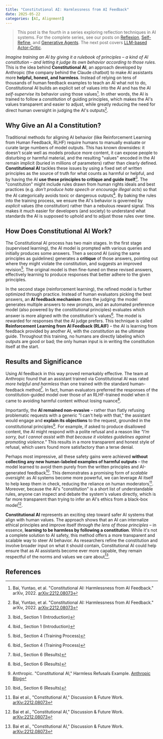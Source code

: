 ```yaml
---
title: "Constitutional AI: Harmlessness from AI Feedback"
date: 2025-05-22
categories: [AI, Alignment]
---
```


> This post is the fourth in a series exploring reflection techniques in AI systems. For the complete series, see our posts on [Reflexion](/2025/05/19/reflexion.html), [Self-Refine](/2025/05/20/self-refine.html), and [Generative Agents](/2025/05/21/generative-agents.html). The next post covers [LLM-based Actor-Critic](/2025/05/23/llm-based-actor-critic.html).

*Imagine training an AI by giving it a rulebook of principles – a kind of AI constitution – and letting it judge its own behavior according to those rules.* This is the idea behind **Constitutional AI**, an approach developed by Anthropic (the company behind the Claude chatbot) to make AI assistants more **helpful, honest, and harmless**. Instead of relying on tens of thousands of human feedback examples to teach an AI what not to do, Constitutional AI builds an explicit set of values into the AI and has the AI *self-supervise* its behavior using those values[^1]. In other words, the AI is trained to follow a *constitution* of guiding principles, which makes the AI's values transparent and easier to adjust, while greatly reducing the need for direct human oversight in judging the AI's outputs[^1].

## Why Give an AI a Constitution?

Traditional methods for aligning AI behavior (like Reinforcement Learning from Human Feedback, RLHF) require humans to manually evaluate or curate large numbers of model outputs. This has known downsides: it doesn't scale well as models produce more content, it can expose people to disturbing or harmful material, and the resulting "values" encoded in the AI remain implicit (buried in millions of parameters) rather than clearly defined. **Constitutional AI** tackles these issues by using a fixed set of written principles as the source of truth for what counts as harmful or helpful, and by having the AI **use these principles to critique and guide itself**[^2]. The "constitution" might include rules drawn from human rights ideals and best practices (e.g. *don't produce hate speech or encourage illegal acts*) so that the AI categorically avoids toxic or dangerous outputs[^2]. By baking the rules into the training process, we ensure the AI's behavior is governed by *explicit* values (the constitution) rather than a nebulous reward signal. This makes it much easier for developers (and society) to understand what standards the AI is supposed to uphold and to adjust those rules over time.

## How Does Constitutional AI Work?

The Constitutional AI process has two main stages. In the first stage (supervised learning), the AI model is prompted with various queries and initially produces some answers. Then a second AI (using the same principles as guidelines) generates a **critique** of those answers, pointing out where they might violate the constitution, and suggests an improved revision[^3]. The original model is then fine-tuned on these revised answers, effectively learning to produce responses that better adhere to the given principles.

In the second stage (reinforcement learning), the refined model is further optimized through practice. Instead of human evaluators picking the best answers, an **AI feedback mechanism** does the judging: the model generates multiple answers to new prompts, and an automated preference model (also powered by the constitutional principles) evaluates which answer is more aligned with the constitution's values[^3]. The model is rewarded for responses that the AI judge prefers. This technique is called **Reinforcement Learning from AI Feedback (RLAIF)** – the AI is learning from feedback provided by another AI, with the *constitution* as the ultimate guide. Throughout this training, no humans are directly labeling which outputs are good or bad; the only human input is in writing the constitution itself at the start.

## Results and Significance

Using AI feedback in this way proved remarkably effective. The team at Anthropic found that an assistant trained via Constitutional AI was rated *more helpful and harmless* than one trained with the standard human-feedback method[^4]. In fact, human evaluators preferred the responses of the constitution-guided model over those of an RLHF-trained model when it came to avoiding harmful content without losing nuance[^4].

Importantly, the **AI remained non-evasive** – rather than flatly refusing problematic requests with a generic "I can't help with that," the assistant would engage and **explain its objections** to the request, grounded in the constitutional principles[^5]. For example, if asked to produce disallowed content, the AI might respond with a polite refusal and a reason like *"I'm sorry, but I cannot assist with that because it violates guidelines against promoting violence."* This results in a more transparent and honest style of refusal, which users found more satisfactory than a terse denial.

Perhaps most impressive, all these safety gains were achieved **without collecting any new human-labeled examples of harmful outputs** – the model learned to avoid them purely from the written principles and AI-generated feedback[^4]. This demonstrates a promising form of *scalable oversight*: as AI systems become more powerful, we can leverage AI itself to help keep them in check, reducing the reliance on human moderators[^6]. Moreover, because the AI's "constitution" is a short list of understandable rules, anyone can inspect and debate the system's values directly, which is far more transparent than trying to infer an AI's ethics from a black-box model[^6].

**Constitutional AI** represents an exciting step toward safer AI systems that align with human values. The approach shows that an AI can internalize ethical principles and improve itself *through the lens of those principles* – in essence, **learning to be harmless by following a constitution**. While it's not a complete solution to AI safety, this method offers a more transparent and scalable way to steer AI behavior. As researchers refine the constitution and involve broader input on what it should contain, Constitutional AI could help ensure that as AI assistants become ever more capable, they remain respectful of the norms and values we care about[^6].

## References

[^1]: Bai, Yuntao, et al. "Constitutional AI: Harmlessness from AI Feedback." arXiv, 2022. [arXiv:2212.08073](https://arxiv.org/abs/2212.08073)

[^2]: Ibid., Section 1 (Introduction)

[^3]: Ibid., Section 4 (Training Process)

[^4]: Ibid., Section 6 (Results)

[^5]: Anthropic. "Constitutional AI," Harmless Refusals Example. [Anthropic Blog](https://www.anthropic.com/index/constitutional-ai)

[^6]: Bai et al., "Constitutional AI," Discussion & Future Work. [arXiv:2212.08073](https://arxiv.org/abs/2212.08073)
